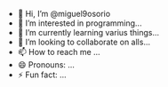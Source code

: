 - 👋 Hi, I’m @miguel9osorio
- 👀 I’m interested in programming...
- 🌱 I’m currently learning varius things...
- 💞️ I’m looking to collaborate on alls...
- 📫 How to reach me ...
- 😄 Pronouns: ...
- ⚡ Fun fact: ...

<!---
miguel9osorio/miguel9osorio is a ✨ special ✨ repository because its `README.md` (this file) appears on your GitHub profile.
You can click the Preview link to take a look at your changes.
--->
